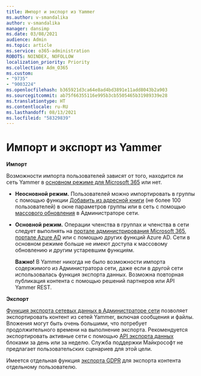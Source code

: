 ```yaml
---
title: Импорт и экспорт из Yammer
ms.author: v-smandalika
author: v-smandalika
manager: dansimp
ms.date: 03/08/2021
audience: Admin
ms.topic: article
ms.service: o365-administration
ROBOTS: NOINDEX, NOFOLLOW
localization_priority: Priority
ms.collection: Adm_O365
ms.custom:
- "9735"
- "9003224"
ms.openlocfilehash: b365921d3ca64e8ad4bd3891e11add8043b2a903
ms.sourcegitcommit: ab75f66355116e995b3cb5505465b31989339e28
ms.translationtype: HT
ms.contentlocale: ru-RU
ms.lasthandoff: 08/13/2021
ms.locfileid: "58329839"
---
```

# <a name="import-and-export-from-yammer"></a>Импорт и экспорт из Yammer

**Импорт**

Возможности импорта пользователей зависят от того, находится ли сеть Yammer в [основном режиме для Microsoft 365](https://docs.microsoft.com/yammer/configure-your-yammer-network/overview-native-mode) или нет.

- **Неосновной режим.** Пользователей можно импортировать в группы с помощью функции [Добавить из адресной книги](https://support.microsoft.com/office/manage-yammer-community-members-75253554-d0f3-4148-b835-e6a9a8a0c294) (не более 100 пользователей) в окне параметров группы или в сеть с помощью [массового обновления](https://docs.microsoft.com/yammer/manage-yammer-users/add-block-or-remove-users) в Администраторе сети.
- **Основной режим.** Операции членства в группах и членства в сети следует выполнять на [портале администрирования Microsoft 365](https://docs.microsoft.com/microsoft-365/admin/add-users), [портале Azure AD](https://docs.microsoft.com/azure/active-directory/fundamentals/add-users-azure-active-directory) или с помощью других функций Azure AD. Сети в основном режиме больше не имеют доступа к массовому обновлению и другим устаревшим функциям.

    **Важно!** В Yammer никогда не было возможности импорта содержимого из Администратора сети, даже если в другой сети использовалась функция экспорта данных. Возможна повторная публикация контента с помощью решений партнеров или API Yammer REST.

**Экспорт**

[Функция экспорта сетевых данных в Администраторе сети](https://docs.microsoft.com/yammer/manage-security-and-compliance/export-yammer-enterprise-data) позволяет экспортировать контент из сетей Yammer, включая сообщения и файлы. Вложения могут быть очень большими, что потребует продолжительного времени на выполнение экспорта. Рекомендуется экспортировать активные сети с помощью [API экспорта данных](https://developer.yammer.com/docs/data-export-api) блоками за день или за неделю. Служба поддержки Майкрософт не предлагает пользовательских сценариев для этой цели.

Имеется отдельная функция [экспорта GDPR](https://docs.microsoft.com/yammer/manage-security-and-compliance/gdpr-requests-in-yammer-enterprise) для экспорта контента отдельному пользователю.